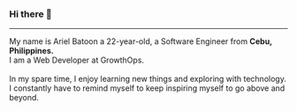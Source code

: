 ### Hi there 👋
<hr>

<!--
**arielbatoon09/arielbatoon09** is a ✨ _special_ ✨ repository because its `README.md` (this file) appears on your GitHub profile. -->

My name is Ariel Batoon a 22-year-old, a Software Engineer from <strong>Cebu, Philippines.</strong>
<br>I am a Web Developer at GrowthOps.
<br><br>In my spare time, I enjoy learning new things and exploring with technology. 
<br>I constantly have to remind myself to keep inspiring myself to go above and beyond.
